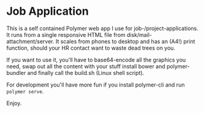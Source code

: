 # Job Application

This is a self contained Polymer web app I use for job-/project-applications.
It runs from a single responsive HTML file from disk/mail-attachment/server.
It scales from phones to desktop and has an (A4!) print function, should
your HR contact want to waste dead trees on you.

If you want to use it, you'll have to base64-encode all the graphics you need,
swap out all the content with your stuff install bower and polymer-bundler
and finally call the build.sh (Linux shell script).

For development you'll have more fun if you install polymer-cli and run
`polymer serve`.

Enjoy.
